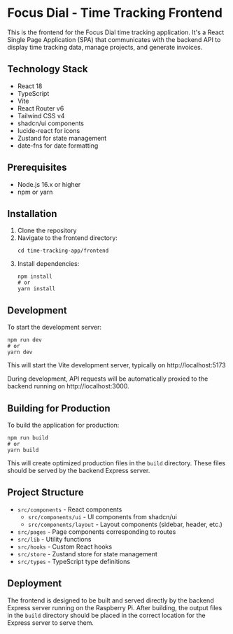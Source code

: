 # Focus Dial - Time Tracking Frontend

This is the frontend for the Focus Dial time tracking application. It's a React Single Page Application (SPA) that communicates with the backend API to display time tracking data, manage projects, and generate invoices.

## Technology Stack

- React 18
- TypeScript
- Vite
- React Router v6
- Tailwind CSS v4
- shadcn/ui components
- lucide-react for icons
- Zustand for state management
- date-fns for date formatting

## Prerequisites

- Node.js 16.x or higher
- npm or yarn

## Installation

1. Clone the repository
2. Navigate to the frontend directory:
   ```
   cd time-tracking-app/frontend
   ```
3. Install dependencies:
   ```
   npm install
   # or
   yarn install
   ```

## Development

To start the development server:

```
npm run dev
# or
yarn dev
```

This will start the Vite development server, typically on http://localhost:5173

During development, API requests will be automatically proxied to the backend running on http://localhost:3000.

## Building for Production

To build the application for production:

```
npm run build
# or
yarn build
```

This will create optimized production files in the `build` directory. These files should be served by the backend Express server.

## Project Structure

- `src/components` - React components
  - `src/components/ui` - UI components from shadcn/ui
  - `src/components/layout` - Layout components (sidebar, header, etc.)
- `src/pages` - Page components corresponding to routes
- `src/lib` - Utility functions
- `src/hooks` - Custom React hooks
- `src/store` - Zustand store for state management
- `src/types` - TypeScript type definitions

## Deployment

The frontend is designed to be built and served directly by the backend Express server running on the Raspberry Pi. After building, the output files in the `build` directory should be placed in the correct location for the Express server to serve them. 